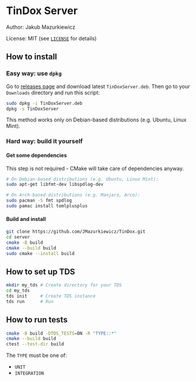 # TinDox Server

Author: Jakub Mazurkiewicz

License: MIT (see [`LICENSE`](https://github.com/JMazurkiewicz/TinDox/blob/main/LICENSE) for details)

## How to install

### Easy way: use `dpkg`

Go to [releases page](https://github.com/JMazurkiewicz/TinDox/releases) and download latest `TinDoxServer.deb`. Then go to your `Downloads` directory and run this script:

```sh
sudo dpkg -i TinDoxServer.deb
dpkg -s TinDoxServer
```

This method works only on Debian-based distributions (e.g. Ubuntu, Linux Mint).

### Hard way: build it yourself

#### Get some dependencies

This step is not required - CMake will take care of dependencies anyway.

```sh
# On Debian-based distributions (e.g. Ubuntu, Linux Mint):
sudo apt-get libfmt-dev libspdlog-dev

# On Arch-based distributions (e.g. Manjaro, Arco):
sudo pacman -S fmt spdlog
sudo pamac install tomlplusplus
```

#### Build and install

```sh
git clone https://github.com/JMazurkiewicz/TinDox.git
cd server
cmake -B build
cmake --build build
sudo cmake --install build
```

## How to set up TDS

```sh
mkdir my_tds # Create directory for your TDS
cd my_tds
tds init     # Create TDS instance
tds run      # Run
```

## How to run tests

```sh
cmake -B build -DTDS_TESTS=ON -R "TYPE::*"
cmake --build build
ctest --test-dir build
```

The `TYPE` must be one of:

* `UNIT`
* `INTEGRATION`
